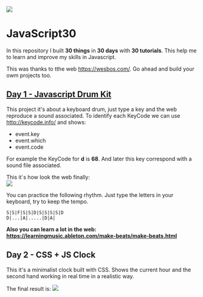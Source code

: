 ![](https://wesbos.com/wp-content/uploads/2016/12/JS3-social-share.png)
# JavaScript30

In this repository I built **30 things** in **30 days** with **30 tutorials**. This help me to learn and improve my skills in Javascript.

This was thanks to tthe web https://wesbos.com/. Go ahead and build your owm projects too.

## [Day 1 - Javascript Drum Kit](https://github.com/corozb/JavaScript30/tree/master/Day1-drum-kit)
This project it's about a keyboard drum, just type a key and the web reproduce a sound associated. 
To identify each KeyCode we can use http://keycode.info/ and shows:
- event.key
- event.which
- event.code

For example the KeyCode for **d** is **68**. And later this key correspond with a sound file associated.

This it´s how look the web finally:<br />
![](https://i.ibb.co/vwvMYbP/drum-kit-corozb.png)

You can practice the following rhythm. Just type the letters in your keyboard, try to keep the tempo. <br/> 
 ```
S|S|F|S|S|D|S|S|S|S|D 
D|...|A|.....|D|A|
```

**Also you can learn a lot in the web: https://learningmusic.ableton.com/make-beats/make-beats.html**

## Day 2 - CSS + JS Clock
This it's a minimalist clock built with CSS. Shows the current hour and the second hand working in real time in a realistic way.

The final result is:
![]("https://i.ibb.co/dL9GR82/CSS-JS-Clock-corozb.png")


